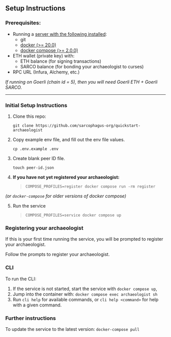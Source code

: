 ## Setup Instructions

### Prerequisites:
- Running a [server with the following installed](https://marketplace.digitalocean.com/apps/docker):
  - git
  - [docker (>= 20.0)](https://www.simplilearn.com/tutorials/docker-tutorial/how-to-install-docker-on-ubuntu)
  - [docker compose (>= 2.0.0)](https://docs.docker.com/compose/install/linux/#install-the-plugin-manually)
- ETH wallet (private key) with:
  - ETH balance (for signing transactions)
  - SARCO balance (for bonding your archaeologist to curses)
- RPC URL (Infura, Alchemy, etc.)

_If running on Goerli (chain id = 5), then you will need Goerli ETH + Goerli SARCO._

---

### Initial Setup Instructions

1. Clone this repo:

   `git clone https://github.com/sarcophagus-org/quickstart-archaeologist`


2. Copy example env file, and fill out the env file values.

   `cp .env.example .env`

3. Create blank peer ID file.

   `touch peer-id.json`

4. **If you have not yet registered your archaeologist:**
   > `COMPOSE_PROFILES=register docker compose run -rm register`  
   
_(or `docker-compose` for older versions of docker compose)_

5. Run the service
   >  `COMPOSE_PROFILES=service docker compose up`

### Registering your archaeologist
If this is your first time running the service, you will be prompted to register your archaeologist.

Follow the prompts to register your archaeologist.

### CLI
To run the CLI: 
1. If the service is not started, start the service with `docker compose up`,
2. Jump into the container with: `docker compose exec archaeologist sh`
3. Run `cli help` for available commands, or `cli help <command>` for help with a given command.

### Further instructions
To update the service to the latest version:
`docker-compose pull`
